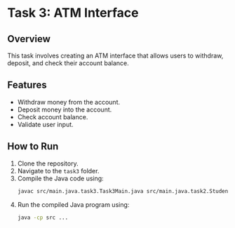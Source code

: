 # Task 3: ATM Interface

## Overview

This task involves creating an ATM interface that allows users to withdraw, deposit, and check their account balance.

## Features

- Withdraw money from the account.
- Deposit money into the account.
- Check account balance.
- Validate user input.

## How to Run

1. Clone the repository.
2. Navigate to the `task3` folder.
3. Compile the Java code using:
   ```bash
   javac src/main.java.task3.Task3Main.java src/main.java.task2.StudentGradeCalculator.java
4. Run the compiled Java program using:
   ```bash
   java -cp src ...

